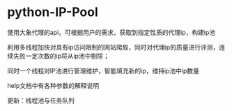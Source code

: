 # python-IP-Pool


使用大象代理的api，可根据用户的需求，获取到指定性质的代理ip，构建ip池
 

利用多线程加快对具有ip访问限制的网站爬取，同时对代理ip的质量进行评测，连续失败一定次数的ip将从ip池中剔除；

同时一个线程对IP池进行管理维护，智能填充新的ip，维持ip池中ip数量
 

help文档中有各种参数的解释说明
 

更新：线程池与任务队列
